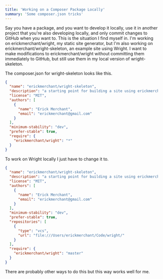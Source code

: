 ```yaml
---
title: 'Working on a Composer Package Locally'
summary: 'Some composer.json tricks'
---
```

Say you have a package, and you want to develop it locally, use it in another project that you're also developing locally, and only commit changes to GitHub when you want to. This is the situation I find myself in. I'm working on erickmerchant/wright, my static site generator, but I'm also working on erickmerchant/wright-skeleton, an example site using Wright. I want to make modifications to erickmerchant/wright without committing them immediately to GitHub, but still use them in my local version of wright-skeleton.

The composer.json for wright-skeleton looks like this.

```json
{
  "name": "erickmerchant/wright-skeleton",
  "description": "a starting point for building a site using erickmerchant/wright",
  "license": "MIT",
  "authors": [
    {
      "name": "Erick Merchant",
      "email": "erickmerchant@gmail.com"
    }
  ],
  "minimum-stability": "dev",
  "prefer-stable": true,
  "require": {
    "erickmerchant/wright": "*"
  }
}
```

To work on Wright locally I just have to change it to.

```json
{
  "name": "erickmerchant/wright-skeleton",
  "description": "a starting point for building a site using erickmerchant/wright",
  "license": "MIT",
  "authors": [
    {
      "name": "Erick Merchant",
      "email": "erickmerchant@gmail.com"
    }
  ],
  "minimum-stability": "dev",
  "prefer-stable": true,
  "repositories": [
    {
      "type": "vcs",
      "url": "file:///Users/erickmerchant/Code/wright/"
    }
  ],
  "require": {
    "erickmerchant/wright": "master"
  }
}
```

There are probably other ways to do this but this way works well for me.
